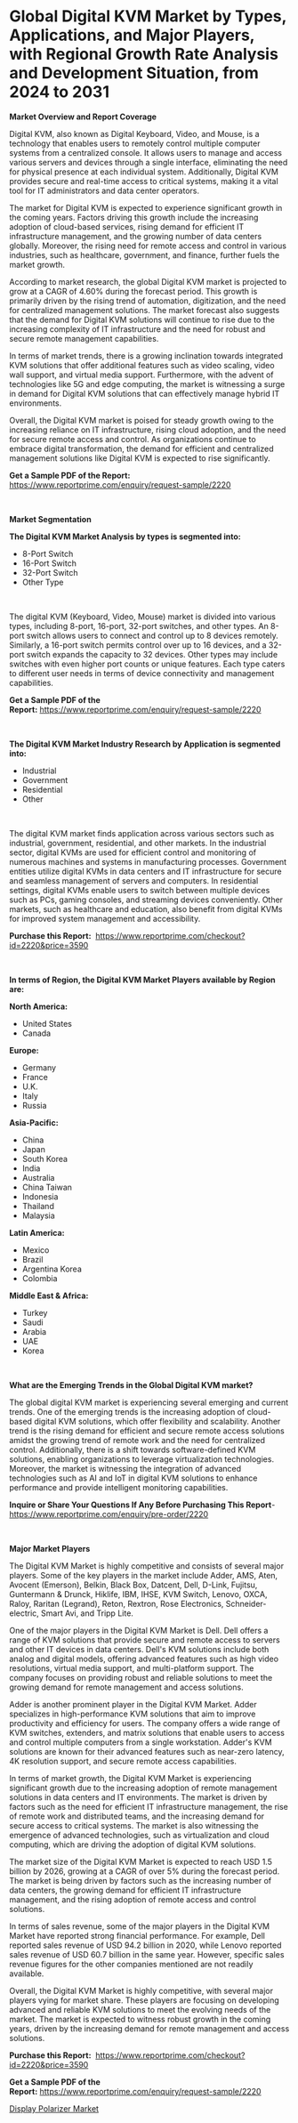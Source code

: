<p><h1>Global Digital KVM Market by Types, Applications, and Major Players, with Regional Growth Rate Analysis and Development Situation, from 2024 to 2031</h1></p><p><strong>Market Overview and Report Coverage</strong></p>
<p><p>Digital KVM, also known as Digital Keyboard, Video, and Mouse, is a technology that enables users to remotely control multiple computer systems from a centralized console. It allows users to manage and access various servers and devices through a single interface, eliminating the need for physical presence at each individual system. Additionally, Digital KVM provides secure and real-time access to critical systems, making it a vital tool for IT administrators and data center operators.</p><p>The market for Digital KVM is expected to experience significant growth in the coming years. Factors driving this growth include the increasing adoption of cloud-based services, rising demand for efficient IT infrastructure management, and the growing number of data centers globally. Moreover, the rising need for remote access and control in various industries, such as healthcare, government, and finance, further fuels the market growth.</p><p>According to market research, the global Digital KVM market is projected to grow at a CAGR of 4.60% during the forecast period. This growth is primarily driven by the rising trend of automation, digitization, and the need for centralized management solutions. The market forecast also suggests that the demand for Digital KVM solutions will continue to rise due to the increasing complexity of IT infrastructure and the need for robust and secure remote management capabilities.</p><p>In terms of market trends, there is a growing inclination towards integrated KVM solutions that offer additional features such as video scaling, video wall support, and virtual media support. Furthermore, with the advent of technologies like 5G and edge computing, the market is witnessing a surge in demand for Digital KVM solutions that can effectively manage hybrid IT environments.</p><p>Overall, the Digital KVM market is poised for steady growth owing to the increasing reliance on IT infrastructure, rising cloud adoption, and the need for secure remote access and control. As organizations continue to embrace digital transformation, the demand for efficient and centralized management solutions like Digital KVM is expected to rise significantly.</p></p>
<p><strong>Get a Sample PDF of the Report:</strong> <a href="https://www.reportprime.com/enquiry/request-sample/2220">https://www.reportprime.com/enquiry/request-sample/2220</a></p>
<p>&nbsp;</p>
<p><strong>Market Segmentation</strong></p>
<p><strong>The Digital KVM Market Analysis by types is segmented into:</strong></p>
<p><ul><li>8-Port Switch</li><li>16-Port Switch</li><li>32-Port Switch</li><li>Other Type</li></ul></p>
<p>&nbsp;</p>
<p><p>The digital KVM (Keyboard, Video, Mouse) market is divided into various types, including 8-port, 16-port, 32-port switches, and other types. An 8-port switch allows users to connect and control up to 8 devices remotely. Similarly, a 16-port switch permits control over up to 16 devices, and a 32-port switch expands the capacity to 32 devices. Other types may include switches with even higher port counts or unique features. Each type caters to different user needs in terms of device connectivity and management capabilities.</p></p>
<p><strong>Get a Sample PDF of the Report:</strong>&nbsp;<a href="https://www.reportprime.com/enquiry/request-sample/2220">https://www.reportprime.com/enquiry/request-sample/2220</a></p>
<p>&nbsp;</p>
<p><strong>The Digital KVM Market Industry Research by Application is segmented into:</strong></p>
<p><ul><li>Industrial</li><li>Government</li><li>Residential</li><li>Other</li></ul></p>
<p>&nbsp;</p>
<p><p>The digital KVM market finds application across various sectors such as industrial, government, residential, and other markets. In the industrial sector, digital KVMs are used for efficient control and monitoring of numerous machines and systems in manufacturing processes. Government entities utilize digital KVMs in data centers and IT infrastructure for secure and seamless management of servers and computers. In residential settings, digital KVMs enable users to switch between multiple devices such as PCs, gaming consoles, and streaming devices conveniently. Other markets, such as healthcare and education, also benefit from digital KVMs for improved system management and accessibility.</p></p>
<p><strong>Purchase this Report:</strong>&nbsp; <a href="https://www.reportprime.com/checkout?id=2220&price=3590">https://www.reportprime.com/checkout?id=2220&price=3590</a></p>
<p>&nbsp;</p>
<p><strong>In terms of Region, the Digital KVM Market Players available by Region are:</strong></p>
<p>
    <p> <strong> North America: </strong>
        <ul>
            <li>United States</li>
            <li>Canada</li>
        </ul>
        </p> 
    <p> <strong> Europe: </strong>
        <ul>
            <li>Germany</li>
            <li>France</li>
            <li>U.K.</li>
            <li>Italy</li>
            <li>Russia</li>
        </ul>
        </p> 
    <p> <strong> Asia-Pacific: </strong>
        <ul>
            <li>China</li>
            <li>Japan</li>
            <li>South Korea</li>
            <li>India</li>
            <li>Australia</li>
            <li>China Taiwan</li>
            <li>Indonesia</li>
            <li>Thailand</li>
            <li>Malaysia</li>
        </ul>
        </p> 
    <p> <strong> Latin America: </strong>
        <ul>
            <li>Mexico</li>
            <li>Brazil</li>
            <li>Argentina Korea</li>
            <li>Colombia</li>
        </ul>
        </p> 
    <p> <strong> Middle East & Africa: </strong>
        <ul>
            <li>Turkey</li>
            <li>Saudi</li>
            <li>Arabia</li>
            <li>UAE</li>
            <li>Korea</li>
        </ul>
    </p>
    </p>
<p>&nbsp;</p>
<p><strong>What are the Emerging Trends in the Global Digital KVM market?</strong></p>
<p><p>The global digital KVM market is experiencing several emerging and current trends. One of the emerging trends is the increasing adoption of cloud-based digital KVM solutions, which offer flexibility and scalability. Another trend is the rising demand for efficient and secure remote access solutions amidst the growing trend of remote work and the need for centralized control. Additionally, there is a shift towards software-defined KVM solutions, enabling organizations to leverage virtualization technologies. Moreover, the market is witnessing the integration of advanced technologies such as AI and IoT in digital KVM solutions to enhance performance and provide intelligent monitoring capabilities.</p></p>
<p><strong>Inquire or Share Your Questions If Any Before Purchasing This Report</strong>- <a href="https://www.reportprime.com/enquiry/pre-order/2220">https://www.reportprime.com/enquiry/pre-order/2220</a></p>
<p>&nbsp;</p>
<p><strong>Major Market Players</strong></p>
<p><p>The Digital KVM Market is highly competitive and consists of several major players. Some of the key players in the market include Adder, AMS, Aten, Avocent (Emerson), Belkin, Black Box, Datcent, Dell, D-Link, Fujitsu, Guntermann & Drunck, Hiklife, IBM, IHSE, KVM Switch, Lenovo, OXCA, Raloy, Raritan (Legrand), Reton, Rextron, Rose Electronics, Schneider-electric, Smart Avi, and Tripp Lite.</p><p>One of the major players in the Digital KVM Market is Dell. Dell offers a range of KVM solutions that provide secure and remote access to servers and other IT devices in data centers. Dell's KVM solutions include both analog and digital models, offering advanced features such as high video resolutions, virtual media support, and multi-platform support. The company focuses on providing robust and reliable solutions to meet the growing demand for remote management and access solutions.</p><p>Adder is another prominent player in the Digital KVM Market. Adder specializes in high-performance KVM solutions that aim to improve productivity and efficiency for users. The company offers a wide range of KVM switches, extenders, and matrix solutions that enable users to access and control multiple computers from a single workstation. Adder's KVM solutions are known for their advanced features such as near-zero latency, 4K resolution support, and secure remote access capabilities.</p><p>In terms of market growth, the Digital KVM Market is experiencing significant growth due to the increasing adoption of remote management solutions in data centers and IT environments. The market is driven by factors such as the need for efficient IT infrastructure management, the rise of remote work and distributed teams, and the increasing demand for secure access to critical systems. The market is also witnessing the emergence of advanced technologies, such as virtualization and cloud computing, which are driving the adoption of digital KVM solutions.</p><p>The market size of the Digital KVM Market is expected to reach USD 1.5 billion by 2026, growing at a CAGR of over 5% during the forecast period. The market is being driven by factors such as the increasing number of data centers, the growing demand for efficient IT infrastructure management, and the rising adoption of remote access and control solutions.</p><p>In terms of sales revenue, some of the major players in the Digital KVM Market have reported strong financial performance. For example, Dell reported sales revenue of USD 94.2 billion in 2020, while Lenovo reported sales revenue of USD 60.7 billion in the same year. However, specific sales revenue figures for the other companies mentioned are not readily available.</p><p>Overall, the Digital KVM Market is highly competitive, with several major players vying for market share. These players are focusing on developing advanced and reliable KVM solutions to meet the evolving needs of the market. The market is expected to witness robust growth in the coming years, driven by the increasing demand for remote management and access solutions.</p></p>
<p><strong>Purchase this Report:</strong>&nbsp;&nbsp;<a href="https://www.reportprime.com/checkout?id=2220&price=3590">https://www.reportprime.com/checkout?id=2220&price=3590</a></p>
<p></p>
<p><strong>Get a Sample PDF of the Report:</strong>&nbsp;<a href="https://www.reportprime.com/enquiry/request-sample/2220">https://www.reportprime.com/enquiry/request-sample/2220</a></p>
<p><p><a href="https://github.com/GroverBarry/Market-Research-Report-List-3/blob/main/display-polarizer-market.md">Display Polarizer Market</a></p></p>
